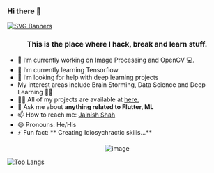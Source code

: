 ### Hi there 👋

[![SVG Banners](https://svg-banners.vercel.app/api?type=typeWriter&text1=Hi%20%F0%9F%91%8B,%20I%27m%20Jainish,%20welcome%20to%20my%20hacker%20space&height=100&width=1000)](https://github.com/Akshay090/svg-banners)

<h3 align="center">This is the place where I hack, break and learn stuff.</h3>

- 🔭 I’m currently working on Image Processing and OpenCV 💻.
- 🌱 I’m currently learning Tensorflow
- 🤔 I’m looking for help with deep learning projects
- My interest areas include Brain Storming, Data Science and Deep Learning 👩‍💻
- 👨‍💻 All of my projects are available at [here.](https://github.com/Jainish-shah)
- 💬 Ask me about **anything related to Flutter, ML**
- 📫 How to reach me: [Jainish Shah](jainishnikul2525gmail.com)
- 😄 Pronouns: He/His
- ⚡ Fun fact: ** Creating Idiosychractic skills...**

<p align="center">
<img src="https://github-readme-stats.vercel.app/api?username=Jainish-shah&theme=radical&show_icons=true" alt="image" />
</p>

[![Top Langs](https://github-readme-stats.vercel.app/api/top-langs/?username=Jainish-shah&layout=compact)](https://github.com/Jainish-shah/github-readme-stats)
